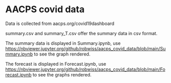 # AACPS covid data

Data is collected from aacps.org/covid19dashboard

summary.csv and summary_T.csv offer the summary data in csv format.

The summary data is displayed in Summary.ipynb, use https://nbviewer.jupyter.org/github/robwiss/aacps_covid_data/blob/main/Summary.ipynb to see the graph rendered.

The forecast is displayed in Forecast.ipynb, use https://nbviewer.jupyter.org/github/robwiss/aacps_covid_data/blob/main/Forecast.ipynb to see the graphs rendered.
